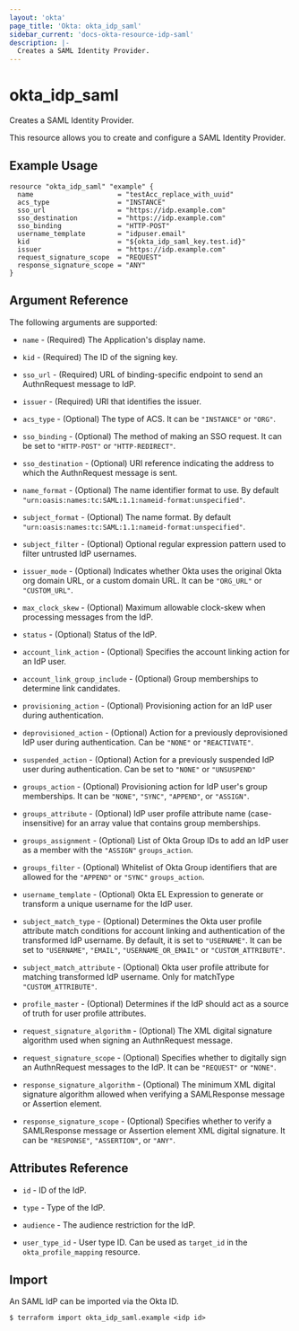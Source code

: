 ```yaml
---
layout: 'okta'
page_title: 'Okta: okta_idp_saml'
sidebar_current: 'docs-okta-resource-idp-saml'
description: |-
  Creates a SAML Identity Provider.
---
```


# okta_idp_saml

Creates a SAML Identity Provider.

This resource allows you to create and configure a SAML Identity Provider.

## Example Usage

```hcl
resource "okta_idp_saml" "example" {
  name                     = "testAcc_replace_with_uuid"
  acs_type                 = "INSTANCE"
  sso_url                  = "https://idp.example.com"
  sso_destination          = "https://idp.example.com"
  sso_binding              = "HTTP-POST"
  username_template        = "idpuser.email"
  kid                      = "${okta_idp_saml_key.test.id}"
  issuer                   = "https://idp.example.com"
  request_signature_scope  = "REQUEST"
  response_signature_scope = "ANY"
}
```

## Argument Reference

The following arguments are supported:

- `name` - (Required) The Application's display name.

- `kid` - (Required) The ID of the signing key.

- `sso_url` - (Required) URL of binding-specific endpoint to send an AuthnRequest message to IdP.

- `issuer` - (Required) URI that identifies the issuer.

- `acs_type` - (Optional) The type of ACS. It can be `"INSTANCE"` or `"ORG"`.

- `sso_binding` - (Optional) The method of making an SSO request. It can be set to `"HTTP-POST"` or `"HTTP-REDIRECT"`.

- `sso_destination` - (Optional) URI reference indicating the address to which the AuthnRequest message is sent.

- `name_format` - (Optional) The name identifier format to use. By default `"urn:oasis:names:tc:SAML:1.1:nameid-format:unspecified"`.

- `subject_format` - (Optional) The name format. By default `"urn:oasis:names:tc:SAML:1.1:nameid-format:unspecified"`.

- `subject_filter` - (Optional) Optional regular expression pattern used to filter untrusted IdP usernames.

- `issuer_mode` - (Optional) Indicates whether Okta uses the original Okta org domain URL, or a custom domain URL. It can be `"ORG_URL"` or `"CUSTOM_URL"`.

- `max_clock_skew` - (Optional) Maximum allowable clock-skew when processing messages from the IdP.

- `status` - (Optional) Status of the IdP.

- `account_link_action` - (Optional) Specifies the account linking action for an IdP user.

- `account_link_group_include` - (Optional) Group memberships to determine link candidates.

- `provisioning_action` - (Optional) Provisioning action for an IdP user during authentication.

- `deprovisioned_action` - (Optional) Action for a previously deprovisioned IdP user during authentication. Can be `"NONE"` or `"REACTIVATE"`.

- `suspended_action` - (Optional) Action for a previously suspended IdP user during authentication. Can be set to `"NONE"` or `"UNSUSPEND"`

- `groups_action` - (Optional) Provisioning action for IdP user's group memberships. It can be `"NONE"`, `"SYNC"`, `"APPEND"`, or `"ASSIGN"`.

- `groups_attribute` - (Optional) IdP user profile attribute name (case-insensitive) for an array value that contains group memberships.

- `groups_assignment` - (Optional) List of Okta Group IDs to add an IdP user as a member with the `"ASSIGN"` `groups_action`.

- `groups_filter` - (Optional) Whitelist of Okta Group identifiers that are allowed for the `"APPEND"` or `"SYNC"` `groups_action`.

- `username_template` - (Optional) Okta EL Expression to generate or transform a unique username for the IdP user.

- `subject_match_type` - (Optional) Determines the Okta user profile attribute match conditions for account linking and authentication of the transformed IdP username. By default, it is set to `"USERNAME"`. It can be set to `"USERNAME"`, `"EMAIL"`, `"USERNAME_OR_EMAIL"` or `"CUSTOM_ATTRIBUTE"`.

- `subject_match_attribute` - (Optional) Okta user profile attribute for matching transformed IdP username. Only for matchType `"CUSTOM_ATTRIBUTE"`.

- `profile_master` - (Optional) Determines if the IdP should act as a source of truth for user profile attributes.

- `request_signature_algorithm` - (Optional) The XML digital signature algorithm used when signing an AuthnRequest message.

- `request_signature_scope` - (Optional) Specifies whether to digitally sign an AuthnRequest messages to the IdP. It can be `"REQUEST"` or `"NONE"`.

- `response_signature_algorithm` - (Optional) The minimum XML digital signature algorithm allowed when verifying a SAMLResponse message or Assertion element.

- `response_signature_scope` - (Optional) Specifies whether to verify a SAMLResponse message or Assertion element XML digital signature. It can be `"RESPONSE"`, `"ASSERTION"`, or `"ANY"`.

## Attributes Reference

- `id` - ID of the IdP.

- `type` - Type of the IdP.

- `audience` - The audience restriction for the IdP.

- `user_type_id` - User type ID. Can be used as `target_id` in the `okta_profile_mapping` resource.

## Import

An SAML IdP can be imported via the Okta ID.

```
$ terraform import okta_idp_saml.example <idp id>
```
